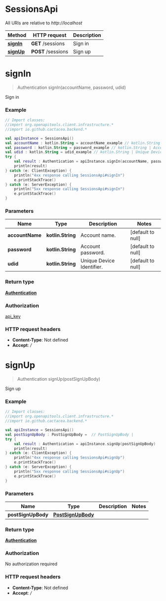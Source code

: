 # SessionsApi

All URIs are relative to *http://localhost*

Method | HTTP request | Description
------------- | ------------- | -------------
[**signIn**](SessionsApi.md#signIn) | **GET** /sessions | Sign in
[**signUp**](SessionsApi.md#signUp) | **POST** /sessions | Sign up


<a name="signIn"></a>
# **signIn**
> Authentication signIn(accountName, password, udid)

Sign in

### Example
```kotlin
// Import classes:
//import org.openapitools.client.infrastructure.*
//import io.github.cactacea.backend.*

val apiInstance = SessionsApi()
val accountName : kotlin.String = accountName_example // kotlin.String | Account name.
val password : kotlin.String = password_example // kotlin.String | Account password.
val udid : kotlin.String = udid_example // kotlin.String | Unique Device Identifier.
try {
    val result : Authentication = apiInstance.signIn(accountName, password, udid)
    println(result)
} catch (e: ClientException) {
    println("4xx response calling SessionsApi#signIn")
    e.printStackTrace()
} catch (e: ServerException) {
    println("5xx response calling SessionsApi#signIn")
    e.printStackTrace()
}
```

### Parameters

Name | Type | Description  | Notes
------------- | ------------- | ------------- | -------------
 **accountName** | **kotlin.String**| Account name. | [default to null]
 **password** | **kotlin.String**| Account password. | [default to null]
 **udid** | **kotlin.String**| Unique Device Identifier. | [default to null]

### Return type

[**Authentication**](Authentication.md)

### Authorization

[api_key](../README.md#api_key)

### HTTP request headers

 - **Content-Type**: Not defined
 - **Accept**: */*

<a name="signUp"></a>
# **signUp**
> Authentication signUp(postSignUpBody)

Sign up

### Example
```kotlin
// Import classes:
//import org.openapitools.client.infrastructure.*
//import io.github.cactacea.backend.*

val apiInstance = SessionsApi()
val postSignUpBody : PostSignUpBody =  // PostSignUpBody | 
try {
    val result : Authentication = apiInstance.signUp(postSignUpBody)
    println(result)
} catch (e: ClientException) {
    println("4xx response calling SessionsApi#signUp")
    e.printStackTrace()
} catch (e: ServerException) {
    println("5xx response calling SessionsApi#signUp")
    e.printStackTrace()
}
```

### Parameters

Name | Type | Description  | Notes
------------- | ------------- | ------------- | -------------
 **postSignUpBody** | [**PostSignUpBody**](PostSignUpBody.md)|  |

### Return type

[**Authentication**](Authentication.md)

### Authorization

No authorization required

### HTTP request headers

 - **Content-Type**: Not defined
 - **Accept**: */*

